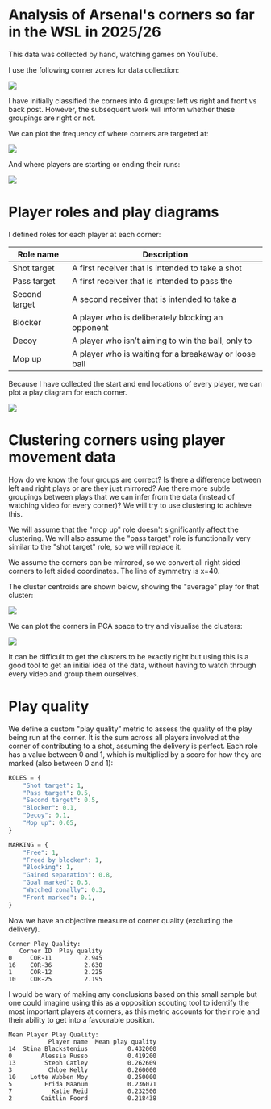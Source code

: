 # Analysis of Arsenal's corners so far in the WSL in 2025/26

This data was collected by hand, watching games on YouTube. 

I use the following corner zones for data collection:

![](./images/corner_zones.png)

I have initially classified the corners into 4 groups: left vs right and front vs back post. However, the subsequent work will inform whether these groupings are right or not. 

We can plot the frequency of where corners are targeted at:

![](./images/left_right_heatmaps.png)

And where players are starting or ending their runs:

![](./images/start_end_heatmaps_Left%20front%20post.png)

# Player roles and play diagrams

I defined roles for each player at each corner:

|Role name	|Description|
|-|-|
|Shot target|	A first receiver that is intended to take a shot|
|Pass target|	A first receiver that is intended to pass the |ball (e.g. flick on, head back across goal)
|Second target|	A second receiver that is intended to take a |shot
|Blocker	|A player who is deliberately blocking an opponent |from reaching an area
|Decoy	|A player who isn’t aiming to win the ball, only to |occupy a defender
|Mop up	|A player who is waiting for a breakaway or loose ball |away from the congested areas

Because I have collected the start and end locations of every player, we can plot a play diagram for each corner. 

![](./images/corner_paths_page_1.png)

# Clustering corners using player movement data

How do we know the four groups are correct? Is there a difference between left and right plays or are they just mirrored? Are there more subtle groupings between plays that we can infer from the data (instead of watching video for every corner)? We will try to use clustering to achieve this.

We will assume that the "mop up" role doesn't significantly affect the clustering. We will also assume the "pass target" role is functionally very similar to the "shot target" role, so we will replace it. 

We assume the corners can be mirrored, so we convert all right sided corners to left sided coordinates. The line of symmetry is x=40.

The cluster centroids are shown below, showing the "average" play for that cluster:

![](./images/clustered_corner_paths.png)

We can plot the corners in PCA space to try and visualise the clusters:

![](./images/corner_clusters_pca.png)

It can be difficult to get the clusters to be exactly right but using this is a good tool to get an initial idea of the data, without having to watch through every video and group them ourselves. 

# Play quality

We define a custom "play quality" metric to assess the quality of the play being run at the corner. It is the sum across all players involved at the corner of contributing to a shot, assuming the delivery is perfect. Each role has a value between 0 and 1, which is multiplied by a score for how they are marked (also between 0 and 1):

```py
ROLES = {
    "Shot target": 1,
    "Pass target": 0.5,
    "Second target": 0.5,
    "Blocker": 0.1,
    "Decoy": 0.1,
    "Mop up": 0.05,
}

MARKING = {
    "Free": 1,
    "Freed by blocker": 1,
    "Blocking": 1,
    "Gained separation": 0.8,
    "Goal marked": 0.3,
    "Watched zonally": 0.3,
    "Front marked": 0.1,
}
```

Now we have an objective measure of corner quality (excluding the delivery).

```
Corner Play Quality:
   Corner ID  Play quality
0     COR-11         2.945
16    COR-36         2.630
1     COR-12         2.225
10    COR-25         2.195
```

I would be wary of making any conclusions based on this small sample but one could imagine using this as a opposition scouting tool to identify the most important players at corners, as this metric accounts for their role and their ability to get into a favourable position.

```
Mean Player Play Quality:
           Player name  Mean play quality
14  Stina Blackstenius           0.432000
0        Alessia Russo           0.419200
13        Steph Catley           0.262609
3          Chloe Kelly           0.260000
10    Lotte Wubben Moy           0.250000
5         Frida Maanum           0.236071
7           Katie Reid           0.232500
2        Caitlin Foord           0.218438
```